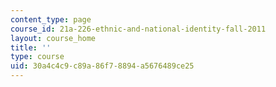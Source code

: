 ```yaml
---
content_type: page
course_id: 21a-226-ethnic-and-national-identity-fall-2011
layout: course_home
title: ''
type: course
uid: 30a4c4c9-c89a-86f7-8894-a5676489ce25
---
```


